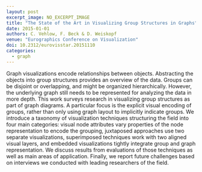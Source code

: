 ```yaml
---
layout: post
excerpt_image: NO_EXCERPT_IMAGE
title: "The State of the Art in Visualizing Group Structures in Graphs"
date: 2015-01-01
authors: C. Vehlow, F. Beck & D. Weiskopf
venue: "Eurographics Conference on Visualization"
doi: 10.2312/eurovisstar.20151110
categories:
  - graph
---
```

Graph visualizations encode relationships between objects. Abstracting the objects into group structures provides an overview of the data. Groups can be disjoint or overlapping, and might be organized hierarchically. However, the underlying graph still needs to be represented for analyzing the data in more depth. This work surveys research in visualizing group structures as part of graph diagrams. A particular focus is the explicit visual encoding of groups, rather than only using graph layout to implicitly indicate groups. We introduce a taxonomy of visualization techniques structuring the field into four main categories: visual node attributes vary properties of the node representation to encode the grouping, juxtaposed approaches use two separate visualizations, superimposed techniques work with two aligned visual layers, and embedded visualizations tightly integrate group and graph representation. We discuss results from evaluations of those techniques as well as main areas of application. Finally, we report future challenges based on interviews we conducted with leading researchers of the field.
